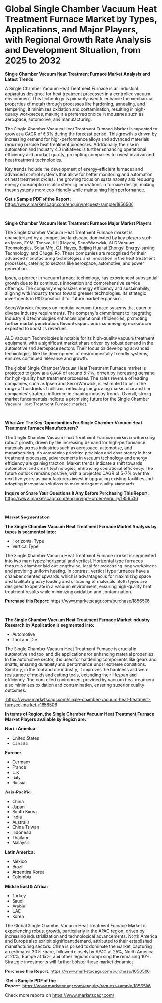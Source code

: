 <p><h1>Global Single Chamber Vacuum Heat Treatment Furnace Market by Types, Applications, and Major Players, with Regional Growth Rate Analysis and Development Situation, from 2025 to 2032</h1></p><p><strong>Single Chamber Vacuum Heat Treatment Furnace Market Analysis and Latest Trends</strong></p>
<p><p>A Single Chamber Vacuum Heat Treatment Furnace is an industrial apparatus designed for heat treatment processes in a controlled vacuum environment. This technology is primarily used to enhance the mechanical properties of metals through processes like hardening, annealing, and tempering. It minimizes oxidation and contamination, resulting in high-quality workpieces, making it a preferred choice in industries such as aerospace, automotive, and manufacturing.</p><p>The Single Chamber Vacuum Heat Treatment Furnace Market is expected to grow at a CAGR of 6.3% during the forecast period. This growth is driven by increasing demand for high-performance alloys and advanced materials requiring precise heat treatment processes. Additionally, the rise in automation and Industry 4.0 initiatives is further enhancing operational efficiency and product quality, prompting companies to invest in advanced heat treatment technologies. </p><p>Key trends include the development of energy-efficient furnaces and advanced control systems that allow for better monitoring and automation of heat treatment cycles. The growing focus on sustainability and reducing energy consumption is also steering innovations in furnace design, making these systems more eco-friendly while maintaining high performance.</p></p>
<p><strong>Get a Sample PDF of the Report:&nbsp;</strong> <a href="https://www.marketscagr.com/enquiry/request-sample/1856506?utm_campaign=3019&utm_medium=2&utm_source=Github&utm_content=ia&utm_term=27032025&utm_id=single-chamber-vacuum-heat-treatment-furnace">https://www.marketscagr.com/enquiry/request-sample/1856506</a></p>
<p>&nbsp;</p>
<p><strong>Single Chamber Vacuum Heat Treatment Furnace Major Market Players</strong></p>
<p><p>The Single Chamber Vacuum Heat Treatment Furnace market is characterized by a competitive landscape dominated by key players such as Ipsen, ECM, Tenova, IHI (Hayes), Seco/Warwick, ALD Vacuum Technologies, Solar Mfg, C.I. Hayes, Beijing Huahai Zhongyi Energy-saving Technology, and Chugai Ro. These companies are recognized for their advanced manufacturing technologies and innovation in the heat treatment processes, catering to sectors like aerospace, automotive, and power generation.</p><p>Ipsen, a pioneer in vacuum furnace technology, has experienced substantial growth due to its continuous innovation and comprehensive service offerings. The company emphasizes energy efficiency and sustainability, aligning with industry trends toward greener technologies. Its strategic investments in R&D position it for future market expansion.</p><p>Seco/Warwick focuses on modular vacuum furnace systems that cater to diverse industry requirements. The company's commitment to integrating Industry 4.0 technologies enhances operational efficiencies, promoting further market penetration. Recent expansions into emerging markets are expected to boost its revenues.</p><p>ALD Vacuum Technologies is notable for its high-quality vacuum treatment equipment, with a significant market share driven by robust demand in the automotive and aerospace sectors. Their focus on developing advanced technologies, like the development of environmentally friendly systems, ensures continued relevance and growth.</p><p>The global Single Chamber Vacuum Heat Treatment Furnace market is projected to grow at a CAGR of around 5-7%, driven by increasing demand for high-quality heat treatment processes. The sales revenue of leading companies, such as Ipsen and Seco/Warwick, is estimated to be in the range of hundreds of millions, reflecting the growing market size and the companies' strategic influence in shaping industry trends. Overall, strong market fundamentals indicate a promising future for the Single Chamber Vacuum Heat Treatment Furnace market.</p></p>
<p>&nbsp;</p>
<p><strong>What Are The Key Opportunities For Single Chamber Vacuum Heat Treatment Furnace Manufacturers?</strong></p>
<p><p>The Single Chamber Vacuum Heat Treatment Furnace market is witnessing robust growth, driven by the increasing demand for high-performance materials across industries such as aerospace, automotive, and manufacturing. As companies prioritize precision and consistency in heat treatment processes, advancements in vacuum technology and energy efficiency are gaining traction. Market trends indicate a shift towards automation and smart technologies, enhancing operational efficiency. The future outlook remains positive, with a projected CAGR of 5-7% over the next five years as manufacturers invest in upgrading existing facilities and adopting innovative solutions to meet stringent quality standards.</p></p>
<p><strong>Inquire or Share Your Questions If Any Before Purchasing This Report:</strong> <a href="https://www.marketscagr.com/enquiry/pre-order-enquiry/1856506?utm_campaign=3019&utm_medium=2&utm_source=Github&utm_content=ia&utm_term=27032025&utm_id=single-chamber-vacuum-heat-treatment-furnace">https://www.marketscagr.com/enquiry/pre-order-enquiry/1856506</a></p>
<p>&nbsp;</p>
<p><strong>Market Segmentation</strong></p>
<p><strong>The Single Chamber Vacuum Heat Treatment Furnace Market Analysis by types is segmented into:</strong></p>
<p><ul><li>Horizontal Type</li><li>Vertical Type</li></ul></p>
<p><p>The Single Chamber Vacuum Heat Treatment Furnace market is segmented into two main types: horizontal and vertical. Horizontal type furnaces feature a chamber laid out lengthwise, ideal for processing long workpieces and providing uniform heating. In contrast, vertical type furnaces have a chamber oriented upwards, which is advantageous for maximizing space and facilitating easy loading and unloading of materials. Both types are designed to operate in a vacuum environment, ensuring high-quality heat treatment results while minimizing oxidation and contamination.</p></p>
<p><strong>Purchase this Report:&nbsp;</strong><a href="https://www.marketscagr.com/purchase/1856506?utm_campaign=3019&utm_medium=2&utm_source=Github&utm_content=ia&utm_term=27032025&utm_id=single-chamber-vacuum-heat-treatment-furnace">https://www.marketscagr.com/purchase/1856506</a></p>
<p>&nbsp;</p>
<p><strong>The Single Chamber Vacuum Heat Treatment Furnace Market Industry Research by Application is segmented into:</strong></p>
<p><ul><li>Automotive</li><li>Tool and Die</li></ul></p>
<p><p>The Single Chamber Vacuum Heat Treatment Furnace is crucial in automotive and tool and die applications for enhancing material properties. In the automotive sector, it is used for hardening components like gears and shafts, ensuring durability and performance under extreme conditions. Similarly, in the tool and die industry, it improves the hardness and wear resistance of molds and cutting tools, extending their lifespan and efficiency. The controlled environment provided by vacuum heat treatment also minimizes oxidation and contamination, ensuring superior quality outcomes.</p></p>
<p><a href="https://www.marketscagr.com/single-chamber-vacuum-heat-treatment-furnace-market-r1856506?utm_campaign=3019&utm_medium=2&utm_source=Github&utm_content=ia&utm_term=27032025&utm_id=single-chamber-vacuum-heat-treatment-furnace">&nbsp;https://www.marketscagr.com/single-chamber-vacuum-heat-treatment-furnace-market-r1856506</a></p>
<p><strong>In terms of Region, the Single Chamber Vacuum Heat Treatment Furnace Market Players available by Region are:</strong></p>
<p>
    <p> <strong> North America: </strong>
        <ul>
            <li>United States</li>
            <li>Canada</li>
        </ul>
        </p> 
    <p> <strong> Europe: </strong>
        <ul>
            <li>Germany</li>
            <li>France</li>
            <li>U.K.</li>
            <li>Italy</li>
            <li>Russia</li>
        </ul>
        </p> 
    <p> <strong> Asia-Pacific: </strong>
        <ul>
            <li>China</li>
            <li>Japan</li>
            <li>South Korea</li>
            <li>India</li>
            <li>Australia</li>
            <li>China Taiwan</li>
            <li>Indonesia</li>
            <li>Thailand</li>
            <li>Malaysia</li>
        </ul>
        </p> 
    <p> <strong> Latin America: </strong>
        <ul>
            <li>Mexico</li>
            <li>Brazil</li>
            <li>Argentina Korea</li>
            <li>Colombia</li>
        </ul>
        </p> 
    <p> <strong> Middle East & Africa: </strong>
        <ul>
            <li>Turkey</li>
            <li>Saudi</li>
            <li>Arabia</li>
            <li>UAE</li>
            <li>Korea</li>
        </ul>
    </p>
    </p>
<p><p>The Global Single Chamber Vacuum Heat Treatment Furnace Market is experiencing robust growth, particularly in the APAC region, driven by increasing industrialization and technological advancements. North America and Europe also exhibit significant demand, attributed to their established manufacturing sectors. China is poised to dominate the market, capturing an estimated 30% share, followed closely by APAC at 25%, North America at 20%, Europe at 15%, and other regions comprising the remaining 10%. Strategic investments will further bolster these market dynamics.</p></p>
<p><strong>Purchase this Report: </strong><a href="https://www.marketscagr.com/purchase/1856506?utm_campaign=3019&utm_medium=2&utm_source=Github&utm_content=ia&utm_term=27032025&utm_id=single-chamber-vacuum-heat-treatment-furnace">https://www.marketscagr.com/purchase/1856506</a></p>
<p>&nbsp;<strong>Get a Sample PDF of the Report:&nbsp;&nbsp;</strong><a href="https://www.marketscagr.com/enquiry/request-sample/1856506?utm_campaign=3019&utm_medium=2&utm_source=Github&utm_content=ia&utm_term=27032025&utm_id=single-chamber-vacuum-heat-treatment-furnace">https://www.marketscagr.com/enquiry/request-sample/1856506</a></p>
<p><strong></strong></p>
<p>Check more reports on <a href="https://www.marketscagr.com/?utm_campaign=3019&utm_medium=2&utm_source=Github&utm_content=ia&utm_term=27032025&utm_id=single-chamber-vacuum-heat-treatment-furnace">https://www.marketscagr.com/</a></p>